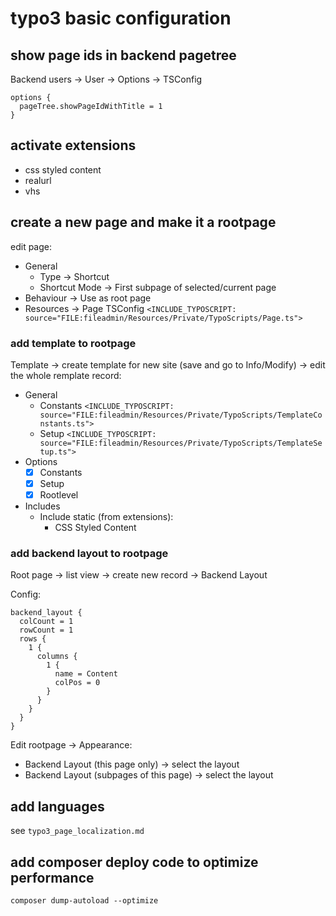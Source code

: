 # typo3 basic configuration

## show page ids in backend pagetree
Backend users -> User -> Options -> TSConfig

```
options {
  pageTree.showPageIdWithTitle = 1
}
```

## activate extensions

- css styled content
- realurl
- vhs

## create a new page and make it a rootpage
edit page:

- General
  - Type -> Shortcut
  - Shortcut Mode -> First subpage of selected/current page
- Behaviour -> Use as root page
- Resources -> Page TSConfig `<INCLUDE_TYPOSCRIPT: source="FILE:fileadmin/Resources/Private/TypoScripts/Page.ts">`

### add template to rootpage
Template -> create template for new site (save and go to Info/Modify) -> edit the whole remplate record:

- General
  - Constants `<INCLUDE_TYPOSCRIPT: source="FILE:fileadmin/Resources/Private/TypoScripts/TemplateConstants.ts">`
  - Setup `<INCLUDE_TYPOSCRIPT: source="FILE:fileadmin/Resources/Private/TypoScripts/TemplateSetup.ts">`
- Options
  - [x] Constants
  - [x] Setup
  - [x] Rootlevel
- Includes
  - Include static (from extensions):
    - CSS Styled Content

### add backend layout to rootpage
Root page -> list view -> create new record -> Backend Layout

Config:

```
backend_layout {
  colCount = 1
  rowCount = 1
  rows {
    1 {
      columns {
        1 {
          name = Content
          colPos = 0
        }
      }
    }
  }
}
```

Edit rootpage -> Appearance:

- Backend Layout (this page only) -> select the layout
- Backend Layout (subpages of this page) -> select the layout

## add languages
see `typo3_page_localization.md`

## add composer deploy code to optimize performance

`composer dump-autoload --optimize`